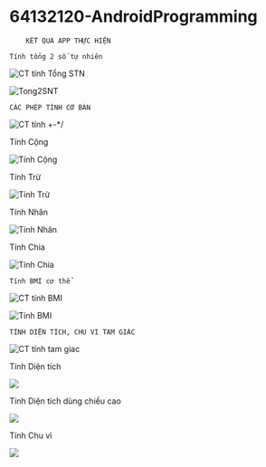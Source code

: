 # 64132120-AndroidProgramming

        KẾT QUẢ APP THỰC HIỆN
        
    Tính tổng 2 số tự nhiên
![CT tính Tổng STN](Ex3_SimpleSumApp)

![Tong2SNT](Anh_App/Tong2sotunhien.png)

    CÁC PHÉP TÍNH CƠ BẢN

![CT tính +-*/](Ex4_AddSubMulDiv_Onclick)

Tính Cộng

![Tính Cộng](Anh_App/TinhTong.png)

Tính Trừ

![Tính Trừ](Anh_App/TinhTru.png)

Tính Nhân

![Tính Nhân](Anh_App/TinhNhan.png)

Tính Chia

![Tính Chia](Anh_App/TinhChia.png)

    Tính BMI cơ thể

![CT tính BMI](TinhBMI)

![Tính BMI](Anh_App/TinhBMI.png)

    TÍNH DIỆN TÍCH, CHU VI TAM GIÁC

![CT tính tam giac](ChuViDienTich_HinhTamGiac)

Tính Diện tích

![](Anh_App/DTTamGiac.png)

Tính Diện tích dùng chiều cao

![](Anh_App/DTTamGiacCoH.png)

Tính Chu vi

![](Anh_App/ChuViTamGiac.png)